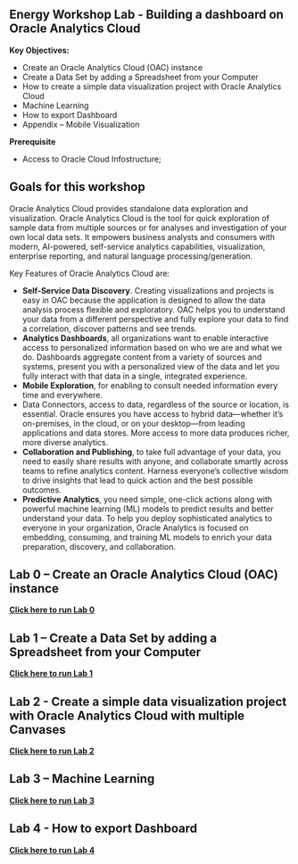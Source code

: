 ## Energy Workshop Lab - Building a dashboard on Oracle Analytics Cloud

**Key Objectives:**
- Create an Oracle Analytics Cloud (OAC) instance
- Create a Data Set by adding a Spreadsheet from your Computer
- How to create a simple data visualization project with Oracle Analytics Cloud
- Machine Learning
- How to export Dashboard 
- Appendix – Mobile Visualization

**Prerequisite**
- Access to Oracle Cloud Infostructure;

## Goals for this workshop
Oracle Analytics Cloud provides standalone data exploration and visualization. Oracle Analytics Cloud is the tool for quick exploration of sample data from multiple sources or for analyses and investigation of your own local data sets. It empowers business analysts and consumers with modern, AI-powered, self-service analytics capabilities, visualization, enterprise reporting, and natural language processing/generation.

Key Features of Oracle Analytics Cloud are:
- **Self-Service Data Discovery**. Creating visualizations and projects is easy in OAC because the application is designed to allow the data analysis process flexible and exploratory. OAC helps you to understand your data from a different perspective and fully explore your data to find a correlation, discover patterns and see trends. 
- **Analytics Dashboards**, all organizations want to enable interactive access to personalized information based on who we are and what we do. Dashboards aggregate content from a variety of sources and systems, present you with a personalized view of the data and let you fully interact with that data in a single, integrated experience.
- **Mobile Exploration**, for enabling to consult needed information every time and everywhere.
- Data Connectors, access to data, regardless of the source or location, is essential. Oracle ensures you have access to hybrid data—whether it’s on-premises, in the cloud, or on your desktop—from leading applications and data stores. More access to more data produces richer, more diverse analytics.
- **Collaboration and Publishing**, to take full advantage of your data, you need to easily share results with anyone, and collaborate smartly across teams to refine analytics content. Harness everyone’s collective wisdom to drive insights that lead to quick action and the best possible outcomes. 
- **Predictive Analytics**, you need simple, one-click actions along with powerful machine learning (ML) models to predict results and better understand your data. To help you deploy sophisticated analytics to everyone in your organization, Oracle Analytics is focused on embedding, consuming, and training ML models to enrich your data preparation, discovery, and collaboration.

## Lab 0 – Create an Oracle Analytics Cloud (OAC) instance

**[Click here to run Lab 0](./Lab0.md)**

## Lab 1 – Create a Data Set by adding a Spreadsheet from your Computer

**[Click here to run Lab 1](./Lab1.md)**

## Lab 2 - Create a simple data visualization project with Oracle Analytics Cloud with multiple Canvases

**[Click here to run Lab 2](./Lab2.md)**

## Lab 3 – Machine Learning

**[Click here to run Lab 3](./Lab3.md)**

## Lab 4 - How to export Dashboard 

**[Click here to run Lab 4](./Lab4.md)**